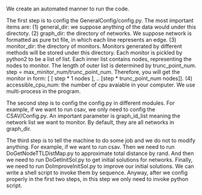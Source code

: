 We create an automated manner to run the code.

The first step is to config the GeneralConfig/config.py. The most important items are:
(1) general_dir: we suppose anything of the data would under this directoty.
(2) graph_dir: the directory of networks. We suppose network is formatted as pure txt file, in which each line represents an edge.
(3) monitor_dir: the directory of monitors. Monitors generated by different methods will be stored under this directory.
Each monitor is pickled by python2 to be a list of list. Each inner list contains nodes, representing the nodes to monitor. The length of outer list is determined by trunc_point_num. step = max_minitor_num/trunc_point_num. Therefore, you will get the monitor in form: [ [ step * 1 nodes ], .. [step * trunc_point_num nodes]].
(4) accessible_cpu_num: the number of cpu avaiable in your computer. We use multi-process in the program.

The second step is to config the config.py in different modules. For example, if we want to run csav, we only need to config the CSAV/Config.py. An important parameter is graph_id_list meaning the network list we want to monitor. By default, they are all networks in graph_dir.

The third step is to tell the machine to do some job and we do not to modify anything. For example, if we want to run csav. Then we need to run DoGetNodeTTLDistMap.py to approximate total distance by rand. And then we need to run DoGetInitSol.py to get initial solutions for networks. Finally, we need to run DoImproveInitSol.py to improve our initial solutions. We can write a shell script to invoke them by sequence. Anyway, after we config properly in the first two steps, in this step we only need to invoke python script. 
